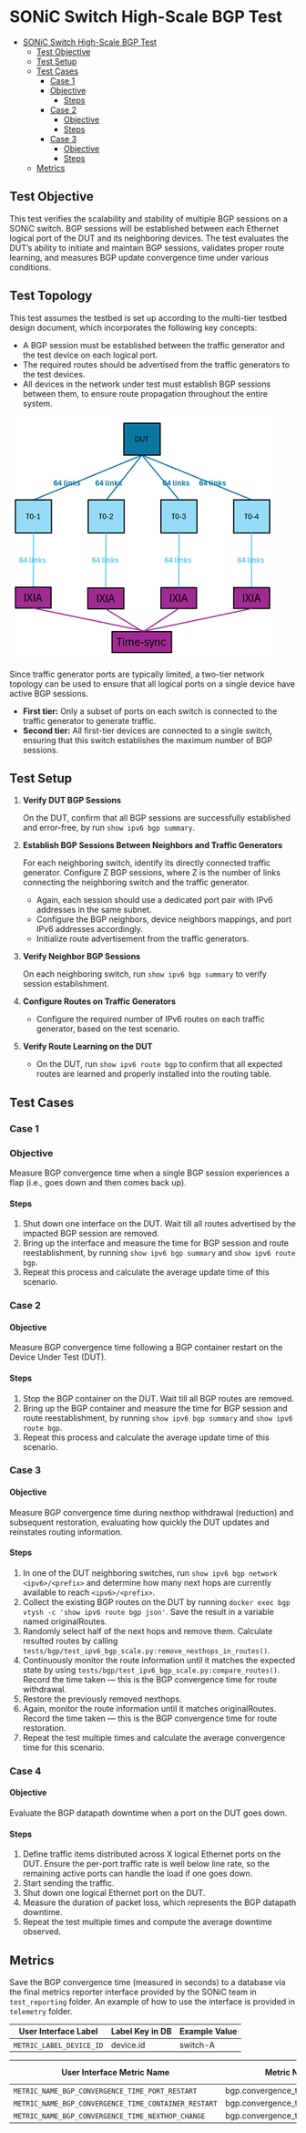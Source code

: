 # SONiC Switch High-Scale BGP Test

- [SONiC Switch High-Scale BGP Test](#sonic-switch-high-scale-bgp-test)
  - [Test Objective](#test-objective)
  - [Test Setup](#test-setup)
  - [Test Cases](#test-cases)
    - [Case 1](#case-1)
    - [Objective](#objective)
      - [Steps](#steps)
    - [Case 2](#case-2)
      - [Objective](#objective-1)
      - [Steps](#steps-1)
    - [Case 3](#case-3)
      - [Objective](#objective-2)
      - [Steps](#steps-2)
  - [Metrics](#metrics)

## Test Objective

This test verifies the scalability and stability of multiple BGP sessions on a SONiC switch. BGP sessions will be established between each Ethernet logical port of the DUT and its neighboring devices. The test evaluates the DUT’s ability to initiate and maintain BGP sessions, validates proper route learning, and measures BGP update convergence time under various conditions.

## Test Topology

This test assumes the testbed is set up according to the multi-tier testbed design document, which incorporates the following key concepts:

- A BGP session must be established between the traffic generator and the test device on each logical port.
- The required routes should be advertised from the traffic generators to the test devices.
- All devices in the network under test must establish BGP sessions between them, to ensure route propagation throughout the entire system.

![Test Setup](./example_bgp_test_layout.png)

Since traffic generator ports are typically limited, a two-tier network topology can be used to ensure that all logical ports on a single device have active BGP sessions.

- **First tier:** Only a subset of ports on each switch is connected to the traffic generator to generate traffic.
- **Second tier:** All first-tier devices are connected to a single switch, ensuring that this switch establishes the maximum number of BGP sessions.

## Test Setup

1. **Verify DUT BGP Sessions**

   On the DUT, confirm that all BGP sessions are successfully established and error-free, by run `show ipv6 bgp summary`.
2. **Establish BGP Sessions Between Neighbors and Traffic Generators**

   For each neighboring switch, identify its directly connected traffic generator. Configure Z BGP sessions, where Z is the number of links connecting the neighboring switch and the traffic generator.
   - Again, each session should use a dedicated port pair with IPv6 addresses in the same subnet.
   - Configure the BGP neighbors, device neighbors mappings, and port IPv6 addresses accordingly.
   - Initialize route advertisement from the traffic generators.
3. **Verify Neighbor BGP Sessions**

   On each neighboring switch, run `show ipv6 bgp summary` to verify session establishment.
4. **Configure Routes on Traffic Generators**

   - Configure the required number of IPv6 routes on each traffic generator, based on the test scenario.
5. **Verify Route Learning on the DUT**

   - On the DUT, run `show ipv6 route bgp` to confirm that all expected routes are learned and properly installed into the routing table.

## Test Cases

### Case 1

### Objective

Measure BGP convergence time when a single BGP session experiences a flap (i.e., goes down and then comes back up).

#### Steps

1. Shut down one interface on the DUT. Wait till all routes advertised by the impacted BGP session are removed.
2. Bring up the interface and measure the time for BGP session and route reestablishment, by running `show ipv6 bgp summary`
and `show ipv6 route bgp`.
3. Repeat this process and calculate the average update time of this scenario.

### Case 2

#### Objective

Measure BGP convergence time following a BGP container restart on the Device Under Test (DUT).

#### Steps

1. Stop the BGP container on the DUT. Wait till all BGP routes are removed.
2. Bring up the BGP container and measure the time for BGP session and route reestablishment, by running `show ipv6 bgp summary`
and `show ipv6 route bgp`.
3. Repeat this process and calculate the average update time of this scenario.

### Case 3

#### Objective

Measure BGP convergence time during nexthop withdrawal (reduction) and subsequent restoration, evaluating how quickly the DUT updates and reinstates routing information.

#### Steps

1. In one of the DUT neighboring switches, run `show ipv6 bgp network <ipv6>/<prefix>` and determine how many next hops are currently available to reach `<ipv6>/<prefix>`.
2. Collect the existing BGP routes on the DUT by running `docker exec bgp vtysh -c 'show ipv6 route bgp json'`. Save the result in a variable named originalRoutes.
3. Randomly select half of the next hops and remove them. Calculate resulted routes by calling `tests/bgp/test_ipv6_bgp_scale.py:remove_nexthops_in_routes()`.
4. Continuously monitor the route information until it matches the expected state by using `tests/bgp/test_ipv6_bgp_scale.py:compare_routes()`. Record the time taken — this is the BGP convergence time for route withdrawal.
5. Restore the previously removed nexthops.
6. Again, monitor the route information until it matches originalRoutes. Record the time taken — this is the BGP convergence time for route restoration.
7. Repeat the test multiple times and calculate the average convergence time for this scenario.

### Case 4

#### Objective

Evaluate the BGP datapath downtime when a port on the DUT goes down.

#### Steps

1. Define traffic items distributed across X logical Ethernet ports on the DUT. Ensure the per-port traffic rate is well below line rate, so the remaining active ports can handle the load if one goes down.
2. Start sending the traffic.
3. Shut down one logical Ethernet port on the DUT.
4. Measure the duration of packet loss, which represents the BGP datapath downtime.
5. Repeat the test multiple times and compute the average downtime observed.

## Metrics

Save the BGP convergence time (measured in seconds) to a database via the final metrics reporter interface provided by the SONiC team in `test_reporting` folder. An example of how to use the interface is provided in `telemetry` folder.

| User Interface Label                                 | Label Key in DB                         | Example Value       |
| ---------------------------------------------------- | --------------------------------------- | ------------------- |
| `METRIC_LABEL_DEVICE_ID`                             | device.id                               | switch-A            |

| User Interface Metric Name                           | Metric Name in DB                       | Example Value       |
| ---------------------------------------------------- | --------------------------------------- | ------------------- |
| `METRIC_NAME_BGP_CONVERGENCE_TIME_PORT_RESTART`      | bgp.convergence_time.port_restart       | 15                  |
| `METRIC_NAME_BGP_CONVERGENCE_TIME_CONTAINER_RESTART` | bgp.convergence_time.container_restart  | 72                  |
| `METRIC_NAME_BGP_CONVERGENCE_TIME_NEXTHOP_CHANGE`    | bgp.convergence_time.nexthop_change     | 60                  |
